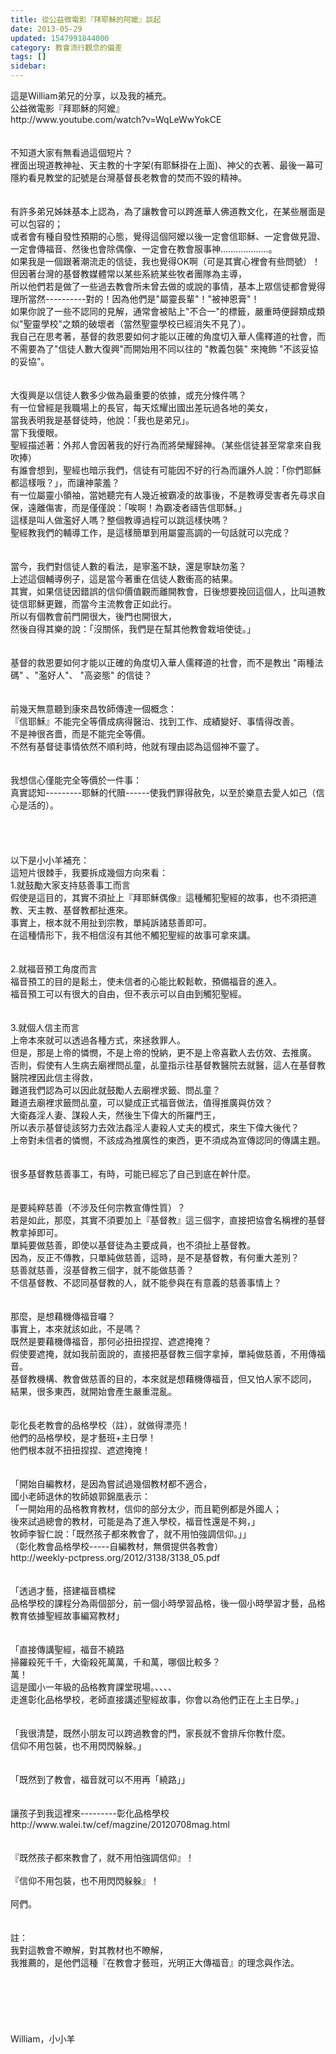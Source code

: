 ```yaml
---
title: 從公益微電影『拜耶穌的阿嬤』談起
date: 2013-05-29
updated: 1547991844000
category: 教會流行觀念的偏差
tags: []
sidebar: 
---
```


<p>這是William弟兄的分享，以及我的補充。<br/><!--more-->公益微電影『拜耶穌的阿嬤』<br/>http://www.youtube.com/watch?v=WqLeWwYokCE<br/><br/> <br/>不知道大家有無看過這個短片？<br/>裡面出現道教神祉、天主教的十字架(有耶穌掛在上面)、神父的衣著、最後一幕可隱約看見教堂的記號是台灣基督長老教會的焚而不毀的精神。<br/><br/><br/>有許多弟兄姊妹基本上認為，為了讓教會可以跨進華人佛道教文化，在某些層面是可以包容的；<br/>或者會有種自發性預期的心態，覺得這個阿嬤以後一定會信耶穌、一定會做見證、一定會傳福音、然後也會除偶像、一定會在教會服事神...................。<br/>如果我是一個跟著潮流走的信徒，我也覺得OK啊（可是其實心裡會有些問號）！<br/>但因著台灣的基督教媒體常以某些系統某些牧者團隊為主導，<br/>所以他們若是做了一些過去教會所未曾去做的或說的事情，基本上眾信徒都會覺得理所當然----------對的！因為他們是"屬靈長輩"！"被神恩膏"！<br/>如果你說了一些不認同的見解，通常會被貼上"不合一"的標籤，嚴重時便歸類成類似"聖靈學校"之類的破壞者（當然聖靈學校已經消失不見了）。<br/>我自己在思考著，基督的救恩要如何才能以正確的角度切入華人儒釋道的社會，而不需要為了"信徒人數大復興"而開始用不同以往的 "教義包裝" 來掩飾  "不該妥協的妥協"。<br/> <br/><br/>大復興是以信徒人數多少做為最重要的依據，或充分條件嗎？<br/>有一位曾經是我職場上的長官，每天炫耀出國出差玩過各地的美女，<br/>當我表明我是基督徒時，他說：「我也是弟兄」。<br/>當下我傻眼。<br/>聖經描述著：外邦人會因著我的好行為而將榮耀歸神。（某些信徒甚至常拿來自我吹捧）<br/>有誰會想到，聖經也暗示我們，信徒有可能因不好的行為而讓外人說：「你們耶穌都這樣哦？」，而讓神蒙羞？<br/>有一位屬靈小領袖，當她聽完有人幾近被霸凌的故事後，不是教導受害者先尋求自保，遠離傷害，而是僅僅說：「唉啊！為霸凌者禱告信耶穌。」<br/>這樣是叫人做濫好人嗎？整個教導過程可以跳這樣快嗎？<br/>聖經教我們的輔導工作，是這樣簡單到用屬靈高調的一句話就可以完成？<br/><br/><br/>當今，我們對信徒人數的看法，是寧濫不缺，還是寧缺勿濫？<br/>上述這個輔導例子，這是當今著重在信徒人數衝高的結果。<br/>其實，如果信徒因錯誤的信仰價值觀而離開教會，日後想要挽回這個人，比叫道教徒信耶穌更難，而當今主流教會正如此行。<br/>所以有個教會前門開很大，後門也開很大，<br/>然後自得其樂的說：「沒關係，我們是在幫其他教會栽培使徒。」<br/> <br/><br/>基督的救恩要如何才能以正確的角度切入華人儒釋道的社會，而不是教出 "兩種法碼" 、"濫好人"、 "高姿態" 的信徒？<br/> <br/><br/>前幾天無意聽到康來昌牧師傳達一個概念：<br/>『信耶穌』不能完全等價成病得醫治、找到工作、成績變好、事情得改善。<br/>不是神很吝嗇，而是不能完全等價。<br/>不然有基督徒事情依然不順利時，他就有理由認為這個神不靈了。<br/> <br/><br/>我想信心僅能完全等價於一件事：<br/>真實認知---------耶穌的代贖------使我們罪得赦免，以至於樂意去愛人如己（信心是活的）。<br/> <br/><br/><br/><br/>以下是小小羊補充：<br/>這短片很棘手，我要拆成幾個方向來看：<br/>1.就鼓勵大家支持慈善事工而言<br/>假使是這目的，其實不須扯上『拜耶穌偶像』這種觸犯聖經的故事，也不須把道教、天主教、基督教都扯進來。<br/>事實上，根本就不用扯到宗教，單純訴諸慈善即可。<br/>在這種情形下，我不相信沒有其他不觸犯聖經的故事可拿來講。<br/> <br/><br/>2.就福音預工角度而言<br/>福音預工的目的是鬆土，使未信者的心能比較鬆軟，預備福音的進入。<br/>福音預工可以有很大的自由，但不表示可以自由到觸犯聖經。<br/> <br/><br/>3.就個人信主而言<br/>上帝本來就可以透過各種方式，來拯救罪人。<br/>但是，那是上帝的憐憫，不是上帝的悅納，更不是上帝喜歡人去仿效、去推廣。<br/>否則，假使有人生病去廟裡問乩童，乩童指示往基督教醫院去就醫，這人在基督教醫院裡因此信主得救，<br/>難道我們認為可以因此就鼓勵人去廟裡求籤、問乩童？<br/>難道去廟裡求籤問乩童，可以變成正式福音做法，值得推廣與仿效？<br/>大衛姦淫人妻、謀殺人夫，然後生下偉大的所羅門王，<br/>所以表示基督徒該努力去效法姦淫人妻殺人丈夫的模式，來生下偉大後代？<br/>上帝對未信者的憐憫，不該成為推廣性的東西，更不須成為宣傳認同的傳講主題。<br/><br/><br/>很多基督教慈善事工，有時，可能已經忘了自己到底在幹什麼。<br/><br/><br/>是要純粹慈善（不涉及任何宗教宣傳性質）？<br/>若是如此，那麼，其實不須要加上『基督教』這三個字，直接把協會名稱裡的基督教拿掉即可。<br/>單純要做慈善，即使以基督徒為主要成員，也不須扯上基督教。<br/>因為，反正不傳教，只單純做慈善，這時，是不是基督教，有何重大差別？<br/>慈善就慈善，沒基督教三個字，就不能做慈善？<br/>不信基督教、不認同基督教的人，就不能參與在有意義的慈善事情上？<br/><br/><br/>那麼，是想藉機傳福音囉？<br/>事實上，本來就該如此，不是嗎？<br/>既然是要藉機傳福音，那何必扭扭捏捏、遮遮掩掩？<br/>假使要遮掩，就如我前面說的，直接把基督教三個字拿掉，單純做慈善，不用傳福音。<br/>基督教機構、教會做慈善的目的，本來就是想藉機傳福音，但又怕人家不認同，<br/>結果，很多東西，就開始會產生嚴重混亂。<br/><br/><br/>彰化長老教會的品格學校（註），就做得漂亮！<br/>他們的品格學校，是才藝班+主日學！<br/>他們根本就不扭扭捏捏、遮遮掩掩！<br/><br/><br/>「開始自編教材，是因為嘗試過幾個教材都不適合，<br/>國小老師退休的牧師娘郭錦凰表示：<br/>「一開始用的品格教育教材，信仰的部分太少，而且範例都是外國人；<br/>後來試過總會的教材，可能是為了進入學校，福音性還是不夠，」<br/>牧師李智仁說：「既然孩子都來教會了，就不用怕強調信仰。」」<br/>（彰化教會品格學校-----自編教材，無償提供各教會）<br/>http://weekly-pctpress.org/2012/3138/3138_05.pdf<br/><br/><br/>「透過才藝，搭建福音橋樑<br/>品格學校的課程分為兩個部分，前一個小時學習品格，後一個小時學習才藝，品格教育依據聖經故事編寫教材」<br/><br/><br/>「直接傳講聖經，福音不繞路<br/>掃羅殺死千千，大衛殺死萬萬，千和萬，哪個比較多？<br/>萬！<br/>這是國小一年級的品格教育課堂現場。、、、、<br/>走進彰化品格學校，老師直接講述聖經故事，你會以為他們正在上主日學。」<br/><br/><br/>「我很清楚，既然小朋友可以跨過教會的門，家長就不會排斥你教什麼。<br/>信仰不用包裝，也不用閃閃躲躲。」<br/><br/><br/>「既然到了教會，福音就可以不用再「繞路」」<br/><br/><br/>讓孩子到我這裡來---------彰化品格學校<br/>http://www.walei.tw/cef/magzine/20120708mag.html<br/><br/><br/>『既然孩子都來教會了，就不用怕強調信仰』！<br/><br/>『信仰不用包裝，也不用閃閃躲躲』！<br/><br/>阿們。<br/><br/><br/>註：<br/>我對這教會不瞭解，對其教材也不瞭解，<br/>我推薦的，是他們這種『在教會才藝班，光明正大傳福音』的理念與作法。<br/><br/><br/><br/><br/><br/><br/>William，小小羊<br/><br/><br/><br/></p>